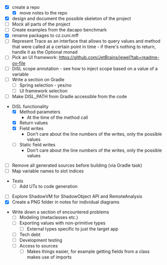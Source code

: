 - [x] create a repo
  - [x] move notes to the repo
- [x] design and document the possible skeleton of the project
- [ ] Mock all parts of the project
- [ ] Create examples from the dacapo benchmark
- [x] rename packages to cz.cuni.mff
- [ ] Represent Trace as an interface that allows to query values and method that were called at a certain point in time - if there's nothing to return, handle it as the Optional monad
- [ ] Pick an UI framework: https://github.com/JetBrains/jewel?tab=readme-ov-file
- [ ] DiSL scope annotation - see how to inject scope based on a value of a variable
- [ ] Write a section on Gradle
	- [ ] Spring selection - yes/no
	- [ ] UI framework selection
- [ ] Make DISL_PATH from Gradle accessible from the code
- DiSL functionality
	- [x] Method parameters
		- At the time of the method call
	- [x] Return values
	- [x] Field writes
		- Don't care about the line numbers of the writes, only the possible values 
	- [ ] Static field writes
		- Don't care about the line numbers of the writes, only the possible values 
- [ ] Remove all generated sources before building (via Gradle task)
- [ ] Map variable names to slot indices
- Tests
	- [ ] Add UTs to code generation
- [ ] Explore ShadowVM for ShadowObject API and RemoteAnalysis
- [x] Create a PNG folder in notes for individual diagrams
- Write down a section of encountered problems
	- [ ] Modeling (metaclasses etc.)
	- [ ] Exporting values with non-primitive types
		- [ ] External types specific to just the target app
	- [ ] Tech debt
	- [ ] Development testing  
	- [ ] Access to sources
		- [ ] Makes things easier, for example getting fields from a class makes use of imports
